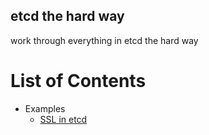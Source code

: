 etcd the hard way
-----------
work through everything in etcd the hard way

# List of Contents

* Examples
  - [SSL in etcd](/examples/security/ssl)
